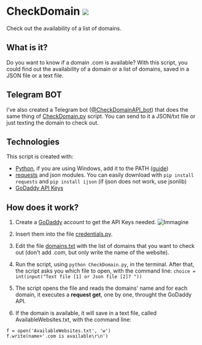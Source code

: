 # CheckDomain [![](https://img.shields.io/badge/python-3.7-blue.svg)](https://www.python.org/downloads/)
Check out the availability of a list of domains.

## What is it?
Do you want to know if a domain .com is available? With this script, you could find out the availability of a domain or a list of domains, saved in a JSON file or a text file.

## Telegram BOT
I've also created a Telegram bot ([@CheckDomainAPI_bot](https://web.telegram.org/#/im?p=%40CheckDomainAPI_bot)) that does the same thing of [CheckDomain.py](CheckDomain.py) script. 
You can send to it a JSON/txt file or just texting the domain to check out.

## Technologies
This script is created with:
* [Python](https://www.python.org/downloads/windows/), if you are using Windows, add it to the PATH ([guide](https://datatofish.com/add-python-to-windows-path/))  
* [requests](https://pypi.org/project/requests/) and json modules. You can easily download with ```pip install requests``` and ```pip install ijson``` (if ijson does not work, use jsonlib)
* [GoDaddy API Keys](https://developer.godaddy.com/keys)

## How does it work?
1) Create a [GoDaddy](https://developer.godaddy.com/) account to get the API Keys needed.
![Immagine](https://user-images.githubusercontent.com/24494773/99223251-73936b80-27e4-11eb-9b17-930e354574e0.png)
2) Insert them into the file [credentials.py](credentials.py).
3) Edit the file [domains.txt](domains.txt) with the list of domains that you want to check out (don't add .com, but only write the name of the website).
4) Run the script, using `python CheckDomain.py`, in the terminal.
After that, the script asks you which file to open, with the command line: 
``` choice = int(input("Text file [1] or Json file [2]? ")) ```

5) The script opens the file and reads the domains' name and for each domain, it executes a **request get**, one by one, throught the GoDaddy API.
6) If the domain is available, it will save in a text file, called AvailableWebsites.txt, with the command line: 

```
f = open('AvailableWebsites.txt', 'w')
f.write(name+'.com is available\r\n')
```

